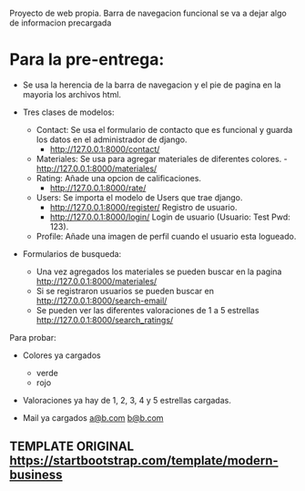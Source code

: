Proyecto de web propia. Barra de navegacion funcional se va a dejar algo de informacion precargada

# Para la pre-entrega:
- Se usa la herencia de la barra de navegacion y el pie de pagina en la mayoria los archivos html.

- Tres clases de modelos:
  - Contact: Se usa el formulario de contacto que es funcional y guarda los datos en el administrador de django.
    - http://127.0.0.1:8000/contact/ 
  - Materiales: Se usa para agregar materiales de diferentes colores.
    -http://127.0.0.1:8000/materiales/  
  - Rating: Añade una opcion de calificaciones. 
    - http://127.0.0.1:8000/rate/
  - Users: Se importa el modelo de Users que trae django.
    - http://127.0.0.1:8000/register/ Registro de usuario. 
    - http://127.0.0.1:8000/login/ Login de usuario (Usuario: Test Pwd: 123).
  - Profile: Añade una imagen de perfil cuando el usuario esta logueado. 

- Formularios de busqueda:
  - Una vez agregados los materiales se pueden buscar en la pagina http://127.0.0.1:8000/materiales/
  - Si se registraron usuarios se pueden buscar en http://127.0.0.1:8000/search-email/
  - Se pueden ver las diferentes valoraciones de 1 a 5 estrellas http://127.0.0.1:8000/search_ratings/

Para probar:
- Colores ya cargados
  - verde
  - rojo
    
- Valoraciones ya hay de 1, 2, 3, 4 y 5 estrellas cargadas.

- Mail ya cargados a@b.com b@b.com

## TEMPLATE ORIGINAL https://startbootstrap.com/template/modern-business 

